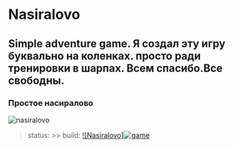 # Nasiralovo

## Simple adventure game. Я создал эту игру буквально на коленках. просто ради тренировки в шарпах. Всем спасибо.Все свободны.

### Простое насиралово
![nasiralovo](https://aboutan.ru/wp-content/uploads/2020/05/1-45-480x480.jpg)

> status:
    >> build:
    [![Nasiralovo]![game](https://github.com/SillySharper/console-game/actions/workflows/game.yml/badge.svg)](https://github.com/SillySharper/console-game/actions/workflows/game.yml)
